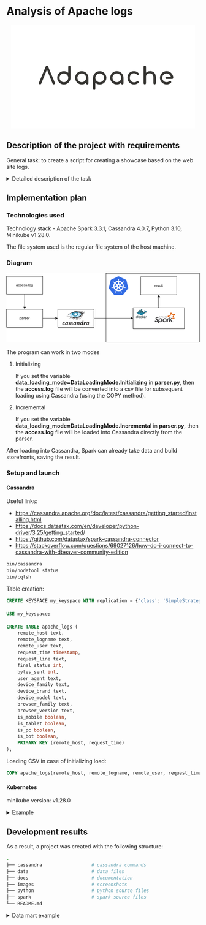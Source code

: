 # Analysis of Apache logs

<div align="center">

![Logo](images/logo2.png)

</div>

## Description of the project with requirements

General task: to create a script for creating a showcase based on the web site logs.

<details>
  <summary>Detailed description of the task</summary>

Develop a script for creating a showcase with the following content:
1. Device surrogate key
1. Device name
1. Number of users
1. The share of users of this device from the total number of users.
1. Number of completed actions for this device
1. Percentage of completed actions from this device relative to other devices
1. A list of the 5 most popular browsers used on this device by various users, indicating the share of use for this browser relative to other browsers.
1. The number of server responses other than 200 on this device
1. For each of the server responses other than 200, create a field that will contain the number of responses of this type

Sources:

https://disk.yandex.ru/d/BsdiH3DMTHpPrw

</details>

## Implementation plan

### Technologies used
Technology stack - Apache Spark 3.3.1, Cassandra 4.0.7, Python 3.10, Minikube v1.28.0.

The file system used is the regular file system of the host machine.

### Diagram

![Diagram1](./images/diagram.drawio2.png)

The program can work in two modes

1. Initializing

     If you set the variable **data_loading_mode=DataLoadingMode.Initializing** in **parser.py**, then the **access.log** file will be converted into a csv file for subsequent loading using Cassandra (using the COPY method).

2. Incremental

     If you set the variable **data_loading_mode=DataLoadingMode.Incremental** in **parser.py**, then the **access.log** file will be loaded into Cassandra directly from the parser.

After loading into Cassandra, Spark can already take data and build storefronts, saving the result.

### Setup and launch

#### Cassandra

Useful links:
- https://cassandra.apache.org/doc/latest/cassandra/getting_started/installing.html
- https://docs.datastax.com/en/developer/python-driver/3.25/getting_started/
- https://github.com/datastax/spark-cassandra-connector
- https://stackoverflow.com/questions/69027126/how-do-i-connect-to-cassandra-with-dbeaver-community-edition

```bash
bin/cassandra
bin/nodetool status
bin/cqlsh
```

Table creation:

```sql
CREATE KEYSPACE my_keyspace WITH replication = {'class': 'SimpleStrategy', 'replication_factor': 1};

USE my_keyspace;

CREATE TABLE apache_logs (
    remote_host text,
    remote_logname text,
    remote_user text,
    request_time timestamp,
    request_line text,
    final_status int,
    bytes_sent int,
    user_agent text,
    device_family text,
    device_brand text,
    device_model text,
    browser_family text,
    browser_version text,
    is_mobile boolean,
    is_tablet boolean,
    is_pc boolean,
    is_bot boolean,
    PRIMARY KEY (remote_host, request_time)
);
```

Loading CSV in case of initializing load:

```sql
COPY apache_logs(remote_host, remote_logname, remote_user, request_time, request_line, final_status, bytes_sent, user_agent, device_family, device_brand, device_model, browser_family, browser_version, is_mobile, is_tablet, is_pc, is_bot) FROM 'apache logs path' WITH DELIMITER=',' AND HEADER=TRUE;
```

#### Kubernetes

minikube version: v1.28.0

<details>
  <summary>Example</summary>

```bash
minikube start --driver=docker --mount --mount-string "/dir/to/share:/tmp/apache_logs_analysis"

docker build -f ./docker/Dockerfile -t izair/apache_logs_analysis:1.0.4 .
docker push izair/apache_logs_analysis:1.0.4

minikube ssh docker pull izair/apache_logs_analysis:1.0.4

export VOLUME_TYPE=hostPath
export VOLUME_NAME=demo-host-mount
export MOUNT_PATH=/tmp/apache_logs_analysis

kubectl proxy

spark-submit \
  --master=k8s://http://127.0.0.1:8001 \
  --deploy-mode cluster \
  --name apache_logs_analysis \
  --class org.example.App \
  --conf "spark.kubernetes.container.image=izair/apache_logs_analysis:1.0.4" \
  --conf spark.kubernetes.driver.volumes.$VOLUME_TYPE.$VOLUME_NAME.mount.path=$MOUNT_PATH \
  --conf spark.kubernetes.driver.volumes.$VOLUME_TYPE.$VOLUME_NAME.options.path=$MOUNT_PATH \
  --conf spark.kubernetes.executor.volumes.$VOLUME_TYPE.$VOLUME_NAME.mount.path=$MOUNT_PATH \
  --conf spark.kubernetes.executor.volumes.$VOLUME_TYPE.$VOLUME_NAME.options.path=$MOUNT_PATH \
  --conf spark.executor.instances=1 \
  --conf spark.driver.memory=512m \
  --conf spark.executor.memory=512m \
  --conf spark.driver.cores=1 \
  --conf spark.executor.cores=1 \
  --conf spark.kubernetes.namespace=default \
  local:///opt/apache_logs_analysis-1.0-jar-with-dependencies.jar

minikube dashboard
```
</details>

## Development results
As a result, a project was created with the following structure:
```bash
.
├── cassandra                  # cassandra commands
├── data                       # data files
├── docs                       # documentation
├── images                     # screenshots
├── python                     # python source files
├── spark                      # spark source files
└── README.md
```

<details>
  <summary>Data mart example</summary>

  ![data_mart](./images/data_mart.png)

</details>